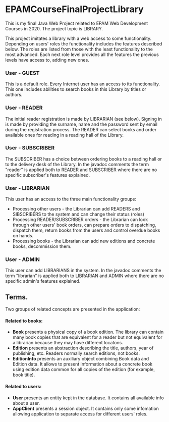 # EPAMCourseFinalProjectLibrary
This is my final Java Web Project related to EPAM Web Development Courses in 2020. The project topic is LIBRARY.

This project imitates a library with a web access to some functionality. Depending on users' roles the functionality includes the features described below.
The roles are listed from those with the least functionality to the most advanced. Each next role level provides all the features the previous levels have access to, adding new ones.

### User - GUEST
This is a default role. Every Internet user has an access to its functionality. This one includes abilities to search books in this Library by titles or authors.

### User - READER
The initial reader registration is made by LIBRARIAN (see below). Signing in is made by providing the surname, name and the password sent by email during the registration process.
The READER can select books and order available ones for reading in a reading hall of the Library.

### User - SUBSCRIBER
The SUBSCRIBER has a choice between ordering books to a reading hall or to the delivery desk of the Library. In the javadoc comments the term "reader" is applied both to READER and SUBSCRIBER where there are no specific subscriber's features explained.

### User - LIBRARIAN
This user has an access to the three main functionality groups:
- Processing other users - the Librarian can add READERS and SIBSCRIBERS to the system and can change their status (roles)
- Processing READER/SUBSCRIBER orders - the Librarian can look through other users' book orders, can prepare orders to dispatching, dispatch them, return books from the users and control overdue books on hands.
- Processing books - the Librarian can add new editions and concrete books, decommission them.

### User - ADMIN
This user can add LIBRARIANS in the system. In the javadoc comments the term "librarian" is applied both to LIBRARIAN and ADMIN where there are no specific admin's features explained.

## Terms.
Two groups of related concepts are presented in the application:
#### Related to books: 
- **Book** presents a physical copy of a book edition. The library can contain many book copies that are equivalent for a reader but not equivalent for a librarian because they may have different locatons.
- **Edition** presents an abstraction describing the title, authors, year of publishing, etc. Readers normally search editions, not books.
- **EditionInfo** presents an auxiliary object combining Book data and Edition data. It allows to present information about a concrete book using edition data common for all copies of the edition (for example, book title).
#### Related to users:
- **User** presents an entity kept in the database. It contains all available info about a user.
- **AppClient** presents a session object. It contains only some infomation allowing application to separate access for different users' roles.